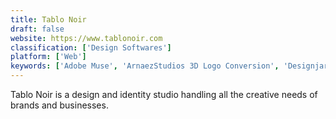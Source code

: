 ```yaml
---
title: Tablo Noir
draft: false 
website: https://www.tablonoir.com
classification: ['Design Softwares']
platform: ['Web']
keywords: ['Adobe Muse', 'ArnaezStudios 3D Logo Conversion', 'Designjar', 'Findasense', 'Prana', 'Push Collaborative', 'StoryVisionVideo', 'Upwork', 'Weeby']
---
```

Tablo Noir is a design and identity studio handling all the creative needs of brands and businesses.